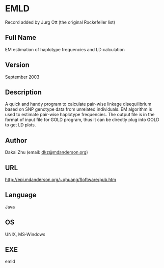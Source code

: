 # EMLD
Record added by Jurg Ott (the original Rockefeller list)

## Full Name
EM estimation of haplotype frequencies and LD calculation

## Version
September 2003

## Description
A quick and handy program to calculate pair-wise linkage disequilibrium based on SNP genotype data from unrelated individuals. EM algorithm is used to estimate pair-wise haplotype frequencies. The output file is in the format of input file for GOLD program, thus it can be directly plug into GOLD to get LD plots.

## Author
Dakai Zhu (email: dkz@mdanderson.org)

## URL
http://epi.mdanderson.org/~qhuang/Software/pub.htm

## Language
Java

## OS
UNIX, MS-Windows

## EXE
emld